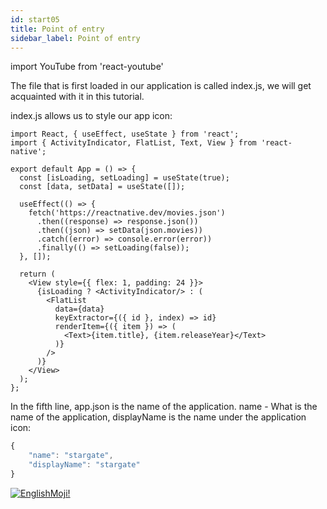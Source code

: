 ```yaml
---
id: start05
title: Point of entry
sidebar_label: Point of entry
---
```


import YouTube from 'react-youtube'


The file that is first loaded in our application is called index.js, we will get acquainted with it in this tutorial.

<YouTube videoId='Iw8tKp0ALkA' />

index.js allows us to style our app icon:

```SnackPlayer
import React, { useEffect, useState } from 'react';
import { ActivityIndicator, FlatList, Text, View } from 'react-native';

export default App = () => {
  const [isLoading, setLoading] = useState(true);
  const [data, setData] = useState([]);

  useEffect(() => {
    fetch('https://reactnative.dev/movies.json')
      .then((response) => response.json())
      .then((json) => setData(json.movies))
      .catch((error) => console.error(error))
      .finally(() => setLoading(false));
  }, []);

  return (
    <View style={{ flex: 1, padding: 24 }}>
      {isLoading ? <ActivityIndicator/> : (
        <FlatList
          data={data}
          keyExtractor={({ id }, index) => id}
          renderItem={({ item }) => (
            <Text>{item.title}, {item.releaseYear}</Text>
          )}
        />
      )}
    </View>
  );
};

```

In the fifth line, app.json is the name of the application. name - What is the name of the application, displayName is the name under the application icon:

```javascript
{
    "name": "stargate",
    "displayName": "stargate"
}
```

[![EnglishMoji!](/img/logo/englishmoji.png)](https://apps.apple.com/kz/app/englishmoji/id6450254885)
